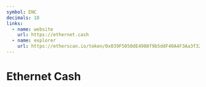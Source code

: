 ```yaml
---
symbol: ENC
decimals: 18
links:
  - name: website
    url: https://ethernet.cash
  - name: explorer
    url: https://etherscan.io/token/0x039F5050dE4908f9b5ddF40A4F3Aa3f329086387
---
```


# Ethernet Cash
